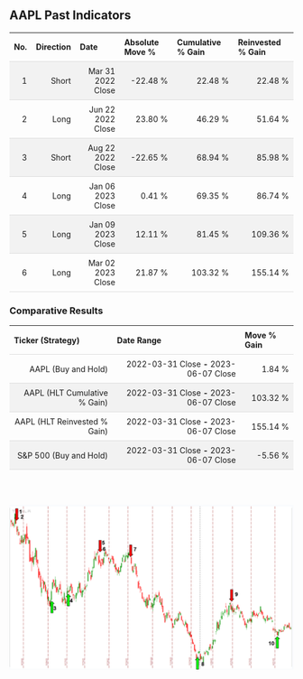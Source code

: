 
<style>
.hits {
            border-collapse: collapse;
            width: 100%;
        }
        .hits th, td {
            padding: 8px;
            border-bottom: 1px solid #ddd;
        }
        
        .hits td {text-align: right;}
        .hits th {text-align: left;}
        
        .hits tr:nth-child(even) {
            background-color: #f2f2f2;
        }
        
        .chartCol {
            width: 50%;
            float: left;
            padding: 20px;
        }  
</style>
    
<br>

## AAPL Past Indicators

<table class="hits">
    <tr>
        <th>No.</th>
        <th>Direction</th>
        <th>Date</th>
        <th>Absolute Move %</th>
        <th>Cumulative % Gain</th>
        <th>Reinvested % Gain</th>
      </tr>
    <tr>
        <td>1</td>
        <td>Short</td>
        <td>Mar 31 2022 Close</td>
        <td>-22.48 %</td>
        <td>22.48 %</td>
        <td>22.48 %</td>
    </tr>
    <tr>
        <td>2</td>
        <td>Long</td>
        <td>Jun 22 2022 Close</td>
        <td>23.80 %</td>
        <td>46.29 %</td>
        <td>51.64 %</td>
    </tr>
    <tr>
        <td>3</td>
        <td>Short</td>
        <td>Aug 22 2022 Close</td>
        <td>-22.65 %</td>
        <td>68.94 %</td>
        <td>85.98 %</td>
    </tr>
    <tr>
        <td>4</td>
        <td>Long</td>
        <td>Jan 06 2023 Close</td>
        <td>0.41 %</td>
        <td>69.35 %</td>
        <td>86.74 %</td>
    </tr>
    <tr>
        <td>5</td>
        <td>Long</td>
        <td>Jan 09 2023 Close</td>
        <td>12.11 %</td>
        <td>81.45 %</td>
        <td>109.36 %</td>
    </tr>
    <tr>
        <td>6</td>
        <td>Long</td>
        <td>Mar 02 2023 Close</td>
        <td>21.87 %</td>
        <td>103.32 %</td>
        <td>155.14 %</td>
    </tr>
    
</table>

### Comparative Results

<table class="hits">
    <thead>
        <th>Ticker (Strategy)</th>
        <th>Date Range</th>
        <th>Move % Gain</th>
    </thead>
    <tbody>
        <tr>
            <td>AAPL (Buy and Hold)</td>
            <td>2022-03-31 Close <b>-</b> 2023-06-07 Close</td>
            <td>1.84 %</td>
        </tr>
        <tr>
            <td>AAPL (HLT Cumulative % Gain)</td>
            <td>2022-03-31 Close <b>-</b> 2023-06-07 Close</td>
            <td>103.32 %</td>
        </tr>
        <tr>
            <td>AAPL (HLT Reinvested % Gain)</td>
            <td>2022-03-31 Close <b>-</b> 2023-06-07 Close</td>
            <td>155.14 %</td>
        </tr>
        <tr>
            <td>S&P 500 (Buy and Hold)</td>
            <td>2022-03-31 Close <b>-</b> 2023-06-07 Close</td>
            <td>-5.56 %</td>
        </tr>
    </tbody>
</table>
<br>
<br>

![Plot](charts/TSLAstatic.png)